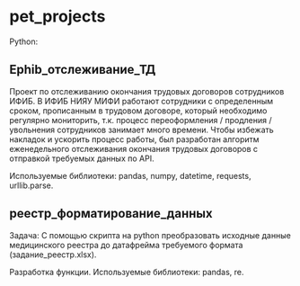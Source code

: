 # pet_projects

Python:

## Ephib_отслеживание_ТД 
Проект по отслеживанию окончания трудовых договоров сотрудников ИФИБ. 
В ИФИБ НИЯУ МИФИ работают сотрудники с определенным сроком, прописанным в трудовом договоре, который необходимо регулярно мониторить, т.к. процесс переоформления / продления / увольнения сотрудников занимает много времени. Чтобы избежать накладок и ускорить процесс работы, был разработан алгоритм еженедельного отслеживания окончания трудовых договоров с отправкой требуемых данных по API.

Используемые библиотеки: pandas, numpy, datetime, requests, urllib.parse.

## реестр_форматирование_данных
Задача: С помощью скрипта на python преобразовать исходные данные медицинского реестра до датафрейма требуемого формата (задание_реестр.xlsx).

Разработка функции. Используемые библиотеки: pandas, re.
